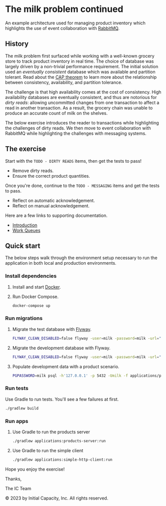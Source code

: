 # The milk problem continued

An example architecture used for managing product inventory which
highlights the use of event collaboration with [RabbitMQ](https://www.rabbitmq.com/).

## History

The milk problem first surfaced while working with a well-known grocery
store to track product inventory in real time.
The choice of database was largely driven by a non-trivial performance
requirement.
The initial solution used an _eventually consistent_ database which was
available and partition tolerant.
Read about the [CAP theorem](https://en.wikipedia.org/wiki/CAP_theorem)
to learn more about the relationship between consistency, availability,
and partition tolerance.

The challenge is that high availability comes at the cost of
consistency.
High availability databases are eventually consistent, and thus are
notorious for _dirty reads_: allowing uncommitted changes from
one transaction to affect a read in another transaction.
As a result, the grocery chain was unable to produce an accurate count
of milk on the shelves.

The below exercise introduces the reader to transactions while highlighting the challenges of dirty reads.
We then move to event collaboration with RabbitMQ while highlighting the challenges with messaging systems.

## The exercise

Start with the `TODO - DIRTY READS` items, then get the tests to pass!
- Remove dirty reads.
- Ensure the correct product quantities.

Once you're done, continue to the `TODO - MESSAGING` items and get the tests to pass.
- Reflect on automatic acknowledgement.
- Reflect on manual acknowledgement.

Here are a few links to supporting documentation.
- [Introduction](https://www.rabbitmq.com/tutorials/tutorial-one-java.html)
- [Work Queues](https://www.rabbitmq.com/tutorials/tutorial-two-java.html)

## Quick start

The below steps walk through the environment setup necessary to run the
application in both local and production environments.

### Install dependencies

1.  Install and start [Docker](https://docs.docker.com/desktop/#download-and-install).
1.  Run Docker Compose.

    ```bash
    docker-compose up
    ```

### Run migrations

1.  Migrate the test database with [Flyway](https://flywaydb.org/documentation/usage/commandline/#download-and-installation).

    ```bash
    FLYWAY_CLEAN_DISABLED=false flyway -user=milk -password=milk -url="jdbc:postgresql://localhost:5432/milk_test" -locations=filesystem:databases/milk clean migrate
    ```

1.  Migrate the development database with Flyway.

    ```bash
    FLYWAY_CLEAN_DISABLED=false flyway -user=milk -password=milk -url="jdbc:postgresql://localhost:5432/milk_development" -locations=filesystem:databases/milk clean migrate
    ```

1.  Populate development data with a product scenario.

    ```bash
    PGPASSWORD=milk psql -h'127.0.0.1' -p 5432 -Umilk -f applications/products-server/src/test/resources/scenarios/products.sql milk_development
    ```

### Run tests

Use Gradle to run tests. You'll see a few failures at first.

```bash
./gradlew build
```


### Run apps

1.  Use Gradle to run the products server

    ```bash
    ./gradlew applications:products-server:run
    ```

1.  Use Gradle to run the simple client

    ```bash
    ./gradlew applications:simple-http-client:run
    ```

Hope you enjoy the exercise!

Thanks,

The IC Team

© 2023 by Initial Capacity, Inc. All rights reserved.
